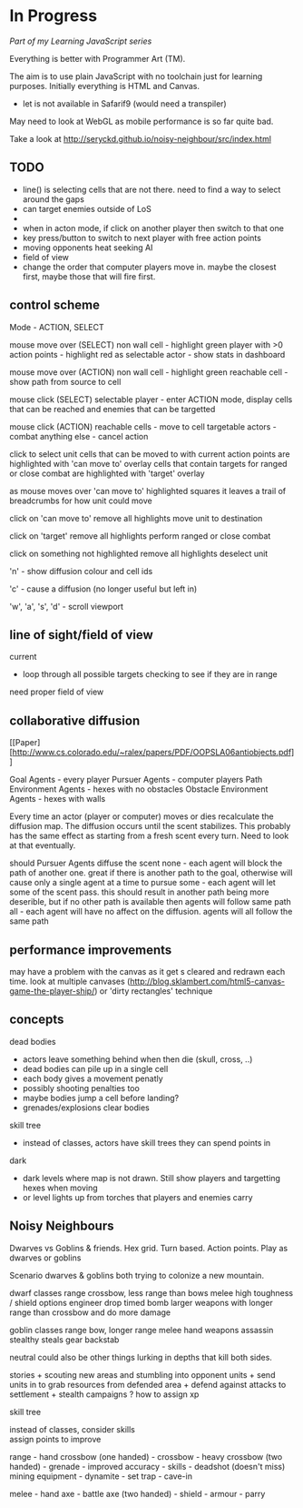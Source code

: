 # In Progress

_Part of my Learning JavaScript series_

Everything is better with Programmer Art (TM).

The aim is to use plain JavaScript with no toolchain just for learning purposes. Initially everything is HTML and Canvas.

   * let is not available in Safarif9 (would need a transpiler)

May need to look at WebGL as mobile performance is so far quite bad.

Take a look at http://seryckd.github.io/noisy-neighbour/src/index.html

## TODO

* line() is selecting cells that are not there. need to find a way to select around the gaps
* can target enemies outside of LoS
*
* when in acton mode, if click on another player then switch to that one
* key press/button to switch to next player with free action points
* moving opponents heat seeking AI
* field of view
* change the order that computer players move in. maybe the closest first, maybe those that will
  fire first.

## control scheme

Mode - ACTION, SELECT

mouse move over (SELECT)
  non wall cell - highlight green
  player with >0 action points  - highlight red as selectable
  actor - show stats in dashboard

mouse move over (ACTION)
  non wall cell - highlight green
  reachable cell - show path from source to cell

mouse click (SELECT)
  selectable player - enter ACTION mode, display cells that can be reached and enemies that can be targetted

mouse click (ACTION)
  reachable cells - move to cell
  targetable actors - combat
  anything else - cancel action

click to select unit
  cells that can be moved to with current action points are highlighted with 'can move to' overlay
  cells that contain targets for ranged or close combat are highlighted with 'target' overlay

  as mouse moves over 'can move to' highlighted squares it leaves a trail of breadcrumbs for
  how unit could move

click on 'can move to'
   remove all highlights
   move unit to destination

click on 'target'
   remove all highlights
   perform ranged or close combat

click on something not highlighted
   remove all highlights
   deselect unit

'n' - show diffusion colour and cell ids

'c' - cause a diffusion (no longer useful but left in)

'w', 'a', 's', 'd' - scroll viewport

## line of sight/field of view
current
- loop through all possible targets checking to see if they are in range

need proper field of view

## collaborative diffusion

[[Paper][http://www.cs.colorado.edu/~ralex/papers/PDF/OOPSLA06antiobjects.pdf]]

Goal Agents - every player
Pursuer Agents - computer players
Path Environment Agents - hexes with no obstacles
Obstacle Environment Agents - hexes with walls

Every time an actor (player or computer) moves or dies recalculate the diffusion map.
The diffusion occurs until the scent stabilizes. This probably has the same effect as
starting from a fresh scent every turn.  Need to look at that eventually.

should Pursuer Agents diffuse the scent
   none - each agent will block the path of another one. great if there is another path to the goal,
       otherwise will cause only a single agent at a time to pursue
   some - each agent will let some of the scent pass. this should result in another path being
          more deserible, but if no other path is available then agents will follow same path
   all -  each agent will have no affect on the diffusion. agents will all follow the same path

## performance improvements

may have a problem with the canvas as it get s cleared and redrawn each time.
look at multiple canvases (http://blog.sklambert.com/html5-canvas-game-the-player-ship/)
or 'dirty rectangles' technique

## concepts

dead bodies
   - actors leave something behind when then die (skull, cross, ..)
   - dead bodies can pile up in a single cell
   - each body gives a movement penatly
   - possibly shooting penalties too
   - maybe bodies jump a cell before landing?
   - grenades/explosions clear bodies

skill tree
   - instead of classes, actors have skill trees they can spend points in

dark
   - dark levels where map is not drawn. Still show players and targetting hexes when moving
   - or level lights up from torches that players and enemies carry


## Noisy Neighbours

Dwarves vs Goblins & friends.
Hex grid.
Turn based.
Action points.
Play as dwarves or goblins

Scenario
	dwarves & goblins both trying to colonize a new mountain.

dwarf classes
	range
		crossbow, less range than bows
	melee
		high toughness  / shield options
	engineer
		drop timed bomb
		larger weapons with longer range than crossbow
			and do more damage


goblin classes
	range
		bow, longer range
	melee
		hand weapons
	assassin
		stealthy
		steals gear
		backstab


neutral
	could also be other things lurking in depths that kill
	both sides.

stories
	+ scouting new areas and stumbling into opponent units
	+ send units in to grab resources from defended area
	+ defend against attacks to settlement
	+ stealth campaigns ?  how to assign xp

skill tree

   instead of classes, consider skills   
   assign points to improve

   range
      - hand crossbow (one handed)
         - crossbow
            - heavy crossbow (two handed)
      - grenade
         - improved accuracy
      - skills
         - deadshot (doesn't miss)
   mining equipment
      - dynamite
         - set trap
         - cave-in

   melee
      - hand axe
         - battle axe (two handed)
      - shield
      - armour
      - parry
   
